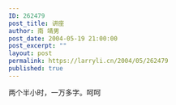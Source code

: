 ```yaml
---
ID: 262479
post_title: 讲座
author: 南 靖男
post_date: 2004-05-19 21:00:00
post_excerpt: ""
layout: post
permalink: https://larryli.cn/2004/05/262479
published: true
---
```

两个半小时，一万多字。呵呵